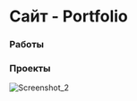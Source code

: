 # Сайт - Portfolio

### Работы 
### Проекты 

![Screenshot_2](https://user-images.githubusercontent.com/83945377/154865482-f25d3574-9c0e-47a7-bedc-9a5c5310370f.png)
